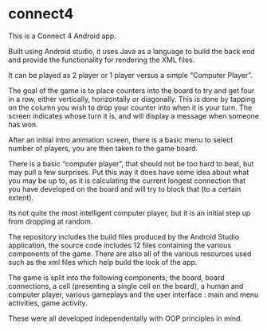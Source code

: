 # connect4

This is a Connect 4 Android app. 

Built using Android studio, it uses Java as a language to build the back end and provide the functionality for rendering the XML files. 

It can be played as 2 player or 1 player versus a simple “Computer Player”. 

The goal of the game is to place counters into the board to try and get four in a row, either
vertically, horizontally or diagonally. This is done by tapping on the column you wish to drop your counter into when it is your turn. The screen indicates whose turn it is, and will display a message when someone has won.

After an initial intro animation screen, there is a basic menu to select number of players, you are then taken to the game board.

There is a basic “computer player”, that should not be too hard to beat, but may pull a few surprises. Put this way it does have some idea about what you may be up to, as it is calculating the current longest connection that you have developed on the board and will try to block that (to a certain extent).

Its not quite the most intelligent computer player, but it is an initial step up from dropping at random.

The repository includes the build files produced by the Android Studio application, the source code includes 12 files containing the various components of the game. There are also all of the various resources used such as the xml files which help build the look of the app.

The game is split into the following components; the board, board connections, a cell (presenting a single  cell on the board), a human and computer player, various gameplays and the user interface : main and menu activities, game activity.

These were all developed independentally with OOP principles in mind.
